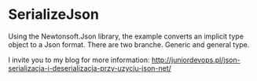# SerializeJson
Using the Newtonsoft.Json library, the example converts an implicit type object to a Json format. There are two branche. Generic and general type.

I invite you to my blog for more information:
http://juniordevops.pl/json-serializacja-i-deserializacja-przy-uzyciu-json-net/
